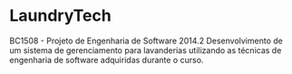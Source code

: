 LaundryTech
===========

BC1508 - Projeto de Engenharia de Software 2014.2
Desenvolvimento de um sistema de gerenciamento para lavanderias utilizando as técnicas de engenharia de software adquiridas
durante o curso.
